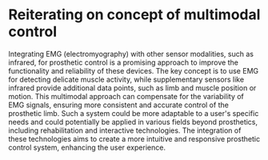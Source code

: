 # Reiterating on concept of multimodal control

Integrating EMG (electromyography) with other sensor modalities, such as infrared, for prosthetic control is a promising approach to improve the functionality and reliability of these devices. The key concept is to use EMG for detecting delicate muscle activity, while supplementary sensors like infrared provide additional data points, such as limb and muscle position or motion. This multimodal approach can compensate for the variability of EMG signals, ensuring more consistent and accurate control of the prosthetic limb. Such a system could be more adaptable to a user's specific needs and could potentially be applied in various fields beyond prosthetics, including rehabilitation and interactive technologies. The integration of these technologies aims to create a more intuitive and responsive prosthetic control system, enhancing the user experience.
